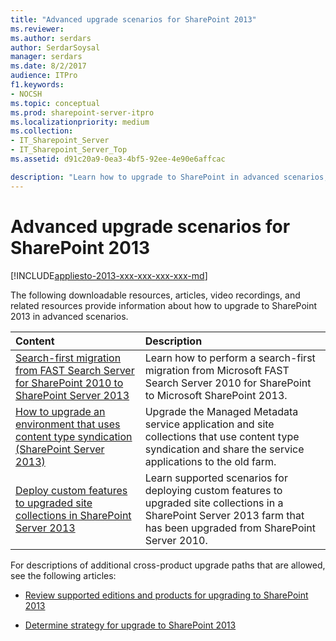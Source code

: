 ```yaml
---
title: "Advanced upgrade scenarios for SharePoint 2013"
ms.reviewer: 
ms.author: serdars
author: SerdarSoysal
manager: serdars
ms.date: 8/2/2017
audience: ITPro
f1.keywords:
- NOCSH
ms.topic: conceptual
ms.prod: sharepoint-server-itpro
ms.localizationpriority: medium
ms.collection:
- IT_Sharepoint_Server
- IT_Sharepoint_Server_Top
ms.assetid: d91c20a9-0ea3-4bf5-92ee-4e90e6affcac

description: "Learn how to upgrade to SharePoint in advanced scenarios, such as from FAST Search Server, or when using content type syndication."
---
```


# Advanced upgrade scenarios for SharePoint 2013

[!INCLUDE[appliesto-2013-xxx-xxx-xxx-xxx-md](../includes/appliesto-2013-xxx-xxx-xxx-xxx-md.md)]
  
The following downloadable resources, articles, video recordings, and related resources provide information about how to upgrade to SharePoint 2013 in advanced scenarios.
  
  
|**Content**|**Description**|
|:-----|:-----|
|[Search-first migration from FAST Search Server for SharePoint 2010 to SharePoint Server 2013](./search-first-migration-from-fast-search-server-for-sharepoint-2010-to-sharepoint.md) <br/> |Learn how to perform a search-first migration from Microsoft FAST Search Server 2010 for SharePoint to Microsoft SharePoint 2013.  <br/> |
|[How to upgrade an environment that uses content type syndication (SharePoint Server 2013)](./how-to-upgrade-an-environment-that-uses-content-type-syndication-sharepoint-serv.md) <br/> |Upgrade the Managed Metadata service application and site collections that use content type syndication and share the service applications to the old farm.  <br/> |
|[Deploy custom features to upgraded site collections in SharePoint Server 2013](./deploy-custom-features-to-upgraded-site-collections-in-sharepoint-server-2013.md) <br/> |Learn supported scenarios for deploying custom features to upgraded site collections in a SharePoint Server 2013 farm that has been upgraded from SharePoint Server 2010.  <br/> |
   
For descriptions of additional cross-product upgrade paths that are allowed, see the following articles:
  
- [Review supported editions and products for upgrading to SharePoint 2013](./review-supported-editions-and-products-for-upgrading-to-sharepoint-2013.md)
    
- [Determine strategy for upgrade to SharePoint 2013](./determine-strategy-for-upgrade-to-sharepoint-2013.md)
